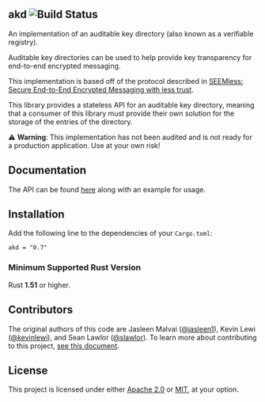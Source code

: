 ## akd ![Build Status](https://github.com/novifinancial/akd/workflows/CI/badge.svg)

An implementation of an auditable key directory (also known as a verifiable registry).

Auditable key directories can be used to help provide key transparency for end-to-end encrypted
messaging.

This implementation is based off of the protocol described in
[SEEMless: Secure End-to-End Encrypted Messaging with less trust](https://eprint.iacr.org/2018/607).

This library provides a stateless API for an auditable key directory, meaning that a consumer of this library must provide their own solution for the storage of the entries of the directory.

⚠️ **Warning**: This implementation has not been audited and is not ready for a production application. Use at your own risk!

Documentation
-------------

The API can be found [here](https://docs.rs/akd/) along with an example for usage.

Installation
------------

Add the following line to the dependencies of your `Cargo.toml`:

```
akd = "0.7"
```

### Minimum Supported Rust Version

Rust **1.51** or higher.

Contributors
------------

The original authors of this code are
Jasleen Malvai ([@jasleen1](https://github.com/jasleen1)),
Kevin Lewi ([@kevinlewi](https://github.com/kevinlewi)), and
Sean Lawlor ([@slawlor](https://github.com/slawlor)).
To learn more about contributing to this project, [see this document](https://github.com/novifinancial/akd/blob/main/CONTRIBUTING.md).

License
-------

This project is licensed under either [Apache 2.0](https://github.com/novifinancial/akd/blob/main/LICENSE-APACHE) or [MIT](https://github.com/novifinancial/akd/blob/main/LICENSE-MIT), at your option.
